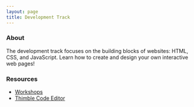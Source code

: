 ```yaml
---
layout: page
title: Development Track
---
```


### About
The development track focuses on the building blocks of websites: HTML, CSS, and JavaScript. Learn how to create and design your own interactive web pages!

### Resources
* [Workshops](https://tinyurl.com/catalyst2018web)
* [Thimble Code Editor](https://thimble.mozilla.org/en-US/)
